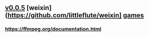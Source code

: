 ## [v0.0.5](https://github.com/littleflute/ffmpeg/edit/master/README.md) [weixin](https://github.com/littleflute/weixin] [games](https://github.com/littleflute/games)
### <a href="https://ffmpeg.org/documentation.html" target="_blank">https://ffmpeg.org/documentation.html</a>

